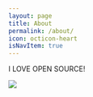 ```yaml
---
layout: page
title: About
permalink: /about/
icon: octicon-heart
isNavItem: true
---
```


I LOVE OPEN SOURCE!

<a target="_blank" href="http://mail.qq.com/cgi-bin/qm_share?t=qm_mailme&email=1Obl5eHi7ebtlKWl_re7uQ" style="text-decoration:none;"><img src="http://rescdn.qqmail.com/zh_CN/htmledition/images/function/qm_open/ico_mailme_21.png"/></a>
